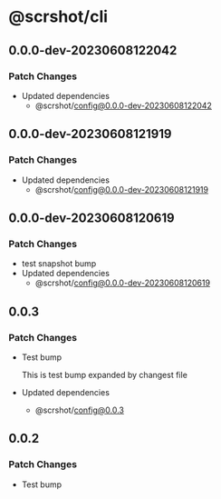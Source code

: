 # @scrshot/cli

## 0.0.0-dev-20230608122042

### Patch Changes

- Updated dependencies
  - @scrshot/config@0.0.0-dev-20230608122042

## 0.0.0-dev-20230608121919

### Patch Changes

- Updated dependencies
  - @scrshot/config@0.0.0-dev-20230608121919

## 0.0.0-dev-20230608120619

### Patch Changes

- test snapshot bump
- Updated dependencies
  - @scrshot/config@0.0.0-dev-20230608120619

## 0.0.3

### Patch Changes

- Test bump

  This is test bump expanded by changest file

- Updated dependencies
  - @scrshot/config@0.0.3

## 0.0.2

### Patch Changes

- Test bump
